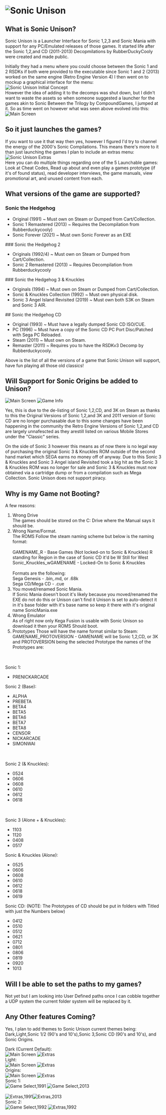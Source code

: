 # ![Sonic Unison](https://cdn.discordapp.com/attachments/872338564241850398/872361441582268456/Sonic_Unison_Logo_Sprites_Upgraded.png)
## What is Sonic Unison?
Sonic Unison is a Launcher Interface for Sonic 1,2,3 and Sonic Mania with support for any PC/Emulated releases of those games. It started life after the  Sonic 1,2,and CD (2011-2013) Decopmilations by RubberDuckyCooly were created and made public. 

Initially they had a menu where you could choose between the Sonic 1 and 2 RSDKs if both were provided to the executable since Sonic 1 and 2 (2013) worked on the same engine (Retro Engine Version 4) I then went on to mockup a graphical interface for the menu:<br>
![Sonic Unison Initial Concept](https://drive.google.com/uc?export=view&id=1Nk1c4MQuj6xxSighAtOQi5npDChQw6Gt)
<br>
However the idea of adding it to the decomps was shut down, but I didn't want to waste the assets so when someone suggested a launcher for the games akin to Sonic Between the Trilogy by CompoundGames, I jumped at it. So as time went on however what was seen above evolved into this:<br>
![Main Screen](https://drive.google.com/uc?export=view&id=1NasXXb1N2Zg-pT1PciyD5MK7oBqoMjqN)
</br>

## So it just launches the games?
If you want to use it that way then yes, however I figured I'd try to channel the energy of the 2000's Sonic Compilations. This means there's more to it than just launching the games I plan to include an extras menu:<br>
![Sonic Unison Extras](https://drive.google.com/uc?export=view&id=14jnkrCcoX6x7VmF7jXMLl0sgGsUXkhSQ)
</br>
Here you can do multiple things regarding one of the 5 Launchable games: Look at Cheat Codes, Read up about and even play a games prototype (if it's of found status), read developer interviews, the game manuals, view promotional art, and unused content from each.

## What versions of the game are supported?
### Sonic the Hedgehog
<ul>
  <li>Original (1991) ~ Must own on Steam or Dumped from Cart/Collection.</li>
  <li>Sonic 1 Remastered (2013) ~ Requires the Decompilation from Rubberduckycooly)</li>
  <li>Sonic Forever (2021) ~ Must own Sonic Forever as an EXE</li>
</ul>
### Sonic the Hedgehog 2
<ul>
  <li>Originals (1992/4) ~ Must own on Steam or Dumped from Cart/Collection.</li>
  <li>Sonic 2 Remastered (2013) ~ Requires Decompilation from Rubberduckycooly</li>
  <li?Sonic 2 Absolute (????) ~ Planned, When it releases.</li>
</ul>
### Sonic the Hedgehog 3 & Knuckles
<ul>
  <li>Originals (1994) ~ Must own on Steam or Dumped from Cart/Collection.</li>
  <li>Sonic & Knuckles Collection (1992) ~ Must own physical disk.</li>
  <li>Sonic 3 Angel Island Revisited (2019) ~ Must own both S3K on Steam and Sonic 3 AIR.</li>
</ul>
## Sonic the Hedgehog CD
<ul>
  <li>Original (1993) ~ Must have a legally dumped Sonic CD ISO/CUE.</li>
  <li>PC (1996) ~ Must have a copy of the Sonic CD PC Port Disc/Patched with Sega PC Reloaded.</li>
  <li>Steam (2011) ~ Must own on Steam.</li>
  <li>Remaster (2011) ~ Requires you to have the RSDKv3 Decomp by Rubberduckycooly.</li>
 </ul>

Above is the list of all the versions of a game that Sonic Unison will support, have fun playing all those old classics!

## Will Support for Sonic Origins be added to Unison?
![Main Screen](https://drive.google.com/uc?export=view&id=1NasXXb1N2Zg-pT1PciyD5MK7oBqoMjqN)
![Game Info](https://drive.google.com/uc?export=view&id=1JyMhkJxu35STg4poGsyVsLfyhGqXsMKq)

Yes, this is due to the de-listing of Sonic 1,2,CD, and 3K on Steam as thanks to this the Original Versions of Sonic 1,2,and 3K and 2011 version of Sonic CD are no longer purchasable due to this some changes have been happening in the community the Retro Engine Versions of Sonic 1,2,and CD are largely unnafescted as they arestill listed on various Mobile Stores under the "Classic" series.

On the side of Sonic 3 however this means as of now there is no legal way of purchasing the original Sonic 3 & Knuckles ROM outside of the second hand market which SEGA earns no money off of anyway. Due to this Sonic 3 & Knuckles and Sonic 3 Angel island Revisited took a big hit as the Sonic 3 & Knuckles ROM was no longer for sale and Sonic 3 & Knuckles must now obtained via a cartridge dump or from a compilation such as Mega Collection. Sonic Unison does not support piracy.

## Why is my Game not Booting?
A few reasons:<br>
<ol>
<li>Wrong Drive<br>
The games should be stored on the C: Drive where the Manual says it should be.</br></li>

<li>Wrong Name/Format.<br>
The ROMS Follow the steam naming scheme but below is the naming format:</br><br>
GAMENAME_R - Base Games (Not locked-on to Sonic & Knuckles) R standing for Region in the case of Sonic CD it'd be W Still for West<br>
Sonic_Knuckles_wGAMENAME - Locked-On to Sonic & Knuckles</br></br>
Formats are the following:<br>
Sega Genesis - .bin,.md, or .68k<br>
Sega CD/Mega CD - .cue</br></li>

<li>You moved/renamed Sonic Mania.<br>
If Sonic Mania doesn't boot it's likely because you moved/renamed the EXE do not do this or Unison can't find it Unison is set to auto-detect it in it's base folder with it's base name so keep it there with it's original name SonicMania.exe</br></li>

<li>Wrong Emulator<br>
As of right now only Kega Fusion is usable with Sonic Unison so download it then your ROMS Should boot.</br></li>

<li>Prototypes
Those will have the name format similar to Steam:<br>
GAMENAME_PROTOVERSION - GAMENAME will be Sonic 1,2,CD, or 3K and PROTOVERSION being the selected Prototype the names of the Prototypes are:</br><br>
</br></li>
</ol>
Sonic 1:
<ul>
  <li>PRENICKARCADE</li>
</ul>
Sonic 2 (Base):
<ul>
  <li>ALPHA</li>
  <li>PREBETA</li>
  <li>BETA4</li>
  <li>BETA5</li>
  <li>BETA6</li>
  <li>BETA7</li>
  <li>BETA8</li>
  <li>CENSOR</li>
  <li>NICKARCADE</li>
  <li>SIMONWAI</li>
 </ul></br><br>
Sonic 2 (& Knuckles):
<ul>
  <li>0524</li>
  <li>0606</li>
  <li>0608</li>
  <li>0610</li>
  <li>0612</li>
  <li>0618</li>
 </ul></br><br>
Sonic 3 (Alone + & Knuckles):
<ul>
  <li>1103</li>
  <li>1120</li>
  <li>0408</li>
  <li>0517</li>
</ul>
Sonic & Knuckles (Alone):
<ul>
  <li>0525</li>
  <li>0606</li>
  <li>0608</li>
  <li>0610</li>
  <li>0612</li>
  <li>0618</li>
  <li>0619</li>
</ul>
Sonic CD:
(NOTE: The Prototypes of CD should be put in folders with Titled with just the Numbers below)
<ul>  
  <li>0412</li>
  <li>0510</li>
  <li>0512</li>
  <li>0621</li>
  <li>0712</li>
  <li>0801</li>
  <li>0806</li>
  <li>0819</li>
  <li>0920</li>
  <li>1013</li>
 </ul>

## Will I be able to set the paths to my games?
Not yet but I am looking into User Defined paths once I can cobble together a UDP system the current folder system will be replaced by it.

## Any Other features Coming?
Yes, I plan to add themes to Sonic Unison current themes being: Dark,Light,Sonic 1/2 (90's and 10's),Sonic 3,Sonic CD (90's and 10's), and Sonic Origins.

Dark (Current Default):<br>
![Main Screen](https://drive.google.com/uc?export=view&id=1NasXXb1N2Zg-pT1PciyD5MK7oBqoMjqN)
![Extras](https://drive.google.com/uc?export=view&id=14jnkrCcoX6x7VmF7jXMLl0sgGsUXkhSQ)
</br>
Light:<br>
![Main Screen](https://drive.google.com/uc?export=view&id=1zL2p6SH8wq0Fi1sX2HSkagZmENyIp1rY)
![Extras](https://drive.google.com/uc?export=view&id=1I8PidQCabbsgH5i7m3Cy1679BSXYQkGo)
</br>
Origins:<br>
![Main Screen](https://drive.google.com/uc?export=view&id=1WYUUyAIA-IZqk4qFlkgRvaTBUS1Tdpa3)
![Extras](https://drive.google.com/uc?export=view&id=12DMwaIW-SjgYnfyQRxlP_2LRK2syK-R5)
</br>
Sonic 1:<br>
![Game Select,1991](https://drive.google.com/uc?export=view&id=1-yNe0wnlB8ASDHeWfahWQ39Yh-7R0HsM) ![Game Select,2013](https://drive.google.com/uc?export=view&id=11lo5rXrpRvTgEfH9fkdxPEGDmA5lkL0y)<br></br>
![Extras,1991](https://drive.google.com/uc?export=view&id=1d1y336sJljsD0I0Mca6_qcrV_i3chgv-)![Extras,2013](https://drive.google.com/uc?export=view&id=1a7ZxzttP5ZhbTV-vGPfWY-KcrnKRLjkj)
</br>
Sonic 2:<br>
![Game Select,1992](https://drive.google.com/uc?export=view&id=1EsXJG3NUluc9mLPiTpO2xTqVygA4O-gt)
![Extras,1992](https://drive.google.com/uc?export=view&id=1PmVXndz00q-WiDKkH6ioTaO4MWvW25Cz)
</br>

